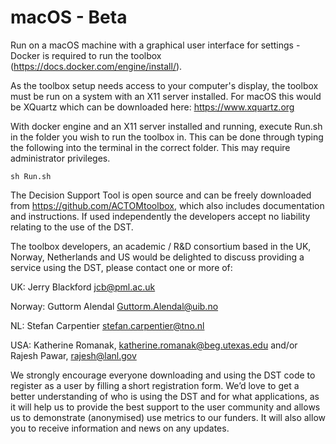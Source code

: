 # macOS - Beta

Run on a macOS machine with a graphical user interface for settings - Docker is required to run the toolbox (https://docs.docker.com/engine/install/).

As the toolbox setup needs access to your computer's display, the toolbox must be run on a system with an X11 server installed. For macOS this would be XQuartz which can be downloaded here: https://www.xquartz.org

With docker engine and an X11 server installed and running, execute Run.sh in the folder you wish to run the toolbox in. This can be done through typing the following into the terminal in the correct folder. This may require administrator privileges.

```
sh Run.sh
```

The Decision Support Tool is open source and can be freely downloaded from https://github.com/ACTOMtoolbox, which also includes documentation and instructions. If used independently the developers accept no liability relating to the use of the DST. 

The toolbox developers, an academic / R&D consortium based in the UK, Norway, Netherlands and US would be delighted to discuss providing a service using the DST, please contact one or more of: 

UK: Jerry Blackford jcb@pml.ac.uk  

Norway: Guttorm Alendal Guttorm.Alendal@uib.no  

NL: Stefan Carpentier stefan.carpentier@tno.nl  

USA: Katherine Romanak, katherine.romanak@beg.utexas.edu and/or Rajesh Pawar, rajesh@lanl.gov 

We strongly encourage everyone downloading and using the DST code to register as a user by filling a short registration form. We’d love to get a better understanding of who is using the DST and for what applications, as it will help us to provide the best support to the user community and allows us to demonstrate (anonymised) use metrics to our funders. It will also allow you to receive information and news on any updates.

